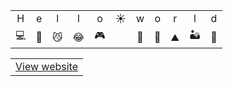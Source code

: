 
<table>

  <tr align=center>
    <td>H</td>
    <td>e</td>
    <td >l</td>
    <td>l</td>
    <td>o</td>
    <td>☀️</td>
    <td>w</td>
    <td>o</td>
    <td>r</td>
    <td>l</td>
    <td>d</td>
  <tr>
  <tr align=center>
    <td>💻</td>
    <td>📡</td>
    <td>😼</td>
    <td>😂</td>
    <td>🎮</td>
    <td></td>
    <td>🌳</td>
    <td>🚴</td>
    <td>⛰️</td>
    <td>🏜️</td>
    <td>🌴</td>
  <tr>
</table>

<table>
  <tr><td><a href="https://teaguehannam.com">View website</a></td></tr>
</table>
 
